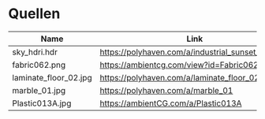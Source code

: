 # Quellen

|Name|Link|
|---|---|
|sky_hdri.hdr|https://polyhaven.com/a/industrial_sunset_puresky|
|fabric062.png|https://ambientcg.com/view?id=Fabric062|
|laminate_floor_02.jpg|https://polyhaven.com/a/laminate_floor_02|
|marble_01.jpg|https://polyhaven.com/a/marble_01|
|Plastic013A.jpg|https://ambientCG.com/a/Plastic013A|